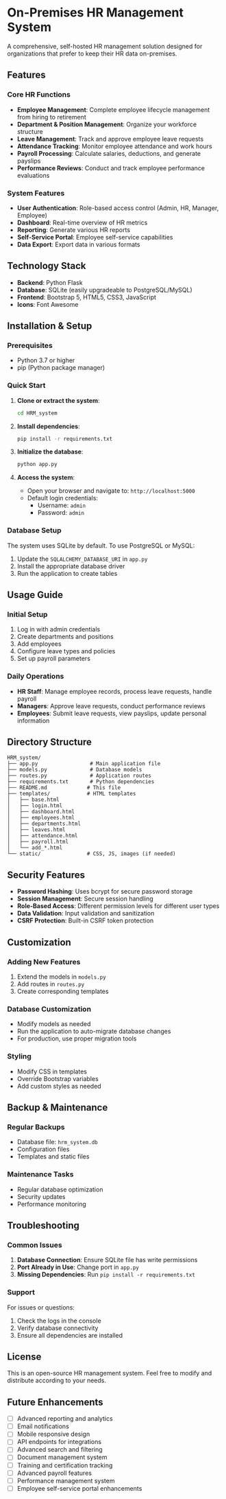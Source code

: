 # On-Premises HR Management System

A comprehensive, self-hosted HR management solution designed for organizations that prefer to keep their HR data on-premises.

## Features

### Core HR Functions
- **Employee Management**: Complete employee lifecycle management from hiring to retirement
- **Department & Position Management**: Organize your workforce structure
- **Leave Management**: Track and approve employee leave requests
- **Attendance Tracking**: Monitor employee attendance and work hours
- **Payroll Processing**: Calculate salaries, deductions, and generate payslips
- **Performance Reviews**: Conduct and track employee performance evaluations

### System Features
- **User Authentication**: Role-based access control (Admin, HR, Manager, Employee)
- **Dashboard**: Real-time overview of HR metrics
- **Reporting**: Generate various HR reports
- **Self-Service Portal**: Employee self-service capabilities
- **Data Export**: Export data in various formats

## Technology Stack

- **Backend**: Python Flask
- **Database**: SQLite (easily upgradeable to PostgreSQL/MySQL)
- **Frontend**: Bootstrap 5, HTML5, CSS3, JavaScript
- **Icons**: Font Awesome

## Installation & Setup

### Prerequisites
- Python 3.7 or higher
- pip (Python package manager)

### Quick Start

1. **Clone or extract the system**:
   ```bash
   cd HRM_system
   ```

2. **Install dependencies**:
   ```bash
   pip install -r requirements.txt
   ```

3. **Initialize the database**:
   ```bash
   python app.py
   ```

4. **Access the system**:
   - Open your browser and navigate to: `http://localhost:5000`
   - Default login credentials:
     - Username: `admin`
     - Password: `admin`

### Database Setup
The system uses SQLite by default. To use PostgreSQL or MySQL:
1. Update the `SQLALCHEMY_DATABASE_URI` in `app.py`
2. Install the appropriate database driver
3. Run the application to create tables

## Usage Guide

### Initial Setup
1. Log in with admin credentials
2. Create departments and positions
3. Add employees
4. Configure leave types and policies
5. Set up payroll parameters

### Daily Operations
- **HR Staff**: Manage employee records, process leave requests, handle payroll
- **Managers**: Approve leave requests, conduct performance reviews
- **Employees**: Submit leave requests, view payslips, update personal information

## Directory Structure

```
HRM_system/
├── app.py                 # Main application file
├── models.py              # Database models
├── routes.py              # Application routes
├── requirements.txt       # Python dependencies
├── README.md             # This file
├── templates/            # HTML templates
│   ├── base.html
│   ├── login.html
│   ├── dashboard.html
│   ├── employees.html
│   ├── departments.html
│   ├── leaves.html
│   ├── attendance.html
│   ├── payroll.html
│   └── add_*.html
└── static/               # CSS, JS, images (if needed)
```

## Security Features

- **Password Hashing**: Uses bcrypt for secure password storage
- **Session Management**: Secure session handling
- **Role-Based Access**: Different permission levels for different user types
- **Data Validation**: Input validation and sanitization
- **CSRF Protection**: Built-in CSRF token protection

## Customization

### Adding New Features
1. Extend the models in `models.py`
2. Add routes in `routes.py`
3. Create corresponding templates

### Database Customization
- Modify models as needed
- Run the application to auto-migrate database changes
- For production, use proper migration tools

### Styling
- Modify CSS in templates
- Override Bootstrap variables
- Add custom styles as needed

## Backup & Maintenance

### Regular Backups
- Database file: `hrm_system.db`
- Configuration files
- Templates and static files

### Maintenance Tasks
- Regular database optimization
- Security updates
- Performance monitoring

## Troubleshooting

### Common Issues
1. **Database Connection**: Ensure SQLite file has write permissions
2. **Port Already in Use**: Change port in `app.py`
3. **Missing Dependencies**: Run `pip install -r requirements.txt`

### Support
For issues or questions:
1. Check the logs in the console
2. Verify database connectivity
3. Ensure all dependencies are installed

## License

This is an open-source HR management system. Feel free to modify and distribute according to your needs.

## Future Enhancements

- [ ] Advanced reporting and analytics
- [ ] Email notifications
- [ ] Mobile responsive design
- [ ] API endpoints for integrations
- [ ] Advanced search and filtering
- [ ] Document management system
- [ ] Training and certification tracking
- [ ] Advanced payroll features
- [ ] Performance management system
- [ ] Employee self-service portal enhancements
